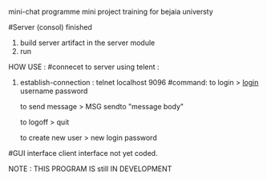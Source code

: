 mini-chat programme 
mini project training for bejaia universty



#Server (consol) finished 
 1) build server artifact in the server module
 2) run
 
 HOW USE :
#connecet to server using telent :
 1) establish-connection :
    telnet  localhost 9096
    #command: 
    to login > <u>login</u> username password 
    
    to send message > MSG sendto "message body" 
    
    to logoff > quit
    
    to create new user > new login password

#GUI interface client interface not yet coded.

NOTE : THIS PROGRAM IS still IN DEVELOPMENT
